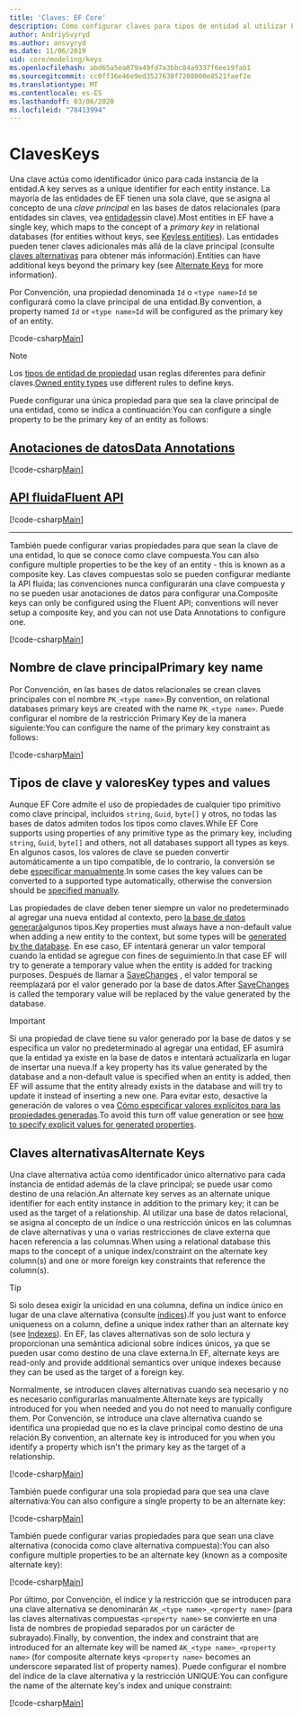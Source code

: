 ```yaml
---
title: 'Claves: EF Core'
description: Cómo configurar claves para tipos de entidad al utilizar Entity Framework Core
author: AndriySvyryd
ms.author: ansvyryd
ms.date: 11/06/2019
uid: core/modeling/keys
ms.openlocfilehash: abd65a5ea079a49fd7a3bbc84a9337f6ee19fab1
ms.sourcegitcommit: cc0ff36e46e9ed3527638f7208000e8521faef2e
ms.translationtype: MT
ms.contentlocale: es-ES
ms.lasthandoff: 03/06/2020
ms.locfileid: "78413994"
---
```

# <a name="keys"></a><span data-ttu-id="ec005-103">Claves</span><span class="sxs-lookup"><span data-stu-id="ec005-103">Keys</span></span>

<span data-ttu-id="ec005-104">Una clave actúa como identificador único para cada instancia de la entidad.</span><span class="sxs-lookup"><span data-stu-id="ec005-104">A key serves as a unique identifier for each entity instance.</span></span> <span data-ttu-id="ec005-105">La mayoría de las entidades de EF tienen una sola clave, que se asigna al concepto de una *clave principal* en las bases de datos relacionales (para entidades sin claves, vea [entidades](xref:core/modeling/keyless-entity-types)sin clave).</span><span class="sxs-lookup"><span data-stu-id="ec005-105">Most entities in EF have a single key, which maps to the concept of a *primary key* in relational databases (for entities without keys, see [Keyless entities](xref:core/modeling/keyless-entity-types)).</span></span> <span data-ttu-id="ec005-106">Las entidades pueden tener claves adicionales más allá de la clave principal (consulte [claves alternativas](#alternate-keys) para obtener más información).</span><span class="sxs-lookup"><span data-stu-id="ec005-106">Entities can have additional keys beyond the primary key (see [Alternate Keys](#alternate-keys) for more information).</span></span>

<span data-ttu-id="ec005-107">Por Convención, una propiedad denominada `Id` o `<type name>Id` se configurará como la clave principal de una entidad.</span><span class="sxs-lookup"><span data-stu-id="ec005-107">By convention, a property named `Id` or `<type name>Id` will be configured as the primary key of an entity.</span></span>

[!code-csharp[Main](../../../samples/core/Modeling/Conventions/KeyId.cs?name=KeyId&highlight=3,11)]

> [!NOTE]
> <span data-ttu-id="ec005-108">Los [tipos de entidad de propiedad](xref:core/modeling/owned-entities) usan reglas diferentes para definir claves.</span><span class="sxs-lookup"><span data-stu-id="ec005-108">[Owned entity types](xref:core/modeling/owned-entities) use different rules to define keys.</span></span>

<span data-ttu-id="ec005-109">Puede configurar una única propiedad para que sea la clave principal de una entidad, como se indica a continuación:</span><span class="sxs-lookup"><span data-stu-id="ec005-109">You can configure a single property to be the primary key of an entity as follows:</span></span>

## <a name="data-annotations"></a>[<span data-ttu-id="ec005-110">Anotaciones de datos</span><span class="sxs-lookup"><span data-stu-id="ec005-110">Data Annotations</span></span>](#tab/data-annotations)

[!code-csharp[Main](../../../samples/core/Modeling/DataAnnotations/KeySingle.cs?name=KeySingle&highlight=3)]

## <a name="fluent-api"></a>[<span data-ttu-id="ec005-111">API fluida</span><span class="sxs-lookup"><span data-stu-id="ec005-111">Fluent API</span></span>](#tab/fluent-api)

[!code-csharp[Main](../../../samples/core/Modeling/FluentAPI/KeySingle.cs?name=KeySingle&highlight=4)]

***

<span data-ttu-id="ec005-112">También puede configurar varias propiedades para que sean la clave de una entidad, lo que se conoce como clave compuesta.</span><span class="sxs-lookup"><span data-stu-id="ec005-112">You can also configure multiple properties to be the key of an entity - this is known as a composite key.</span></span> <span data-ttu-id="ec005-113">Las claves compuestas solo se pueden configurar mediante la API fluida; las convenciones nunca configurarán una clave compuesta y no se pueden usar anotaciones de datos para configurar una.</span><span class="sxs-lookup"><span data-stu-id="ec005-113">Composite keys can only be configured using the Fluent API; conventions will never setup a composite key, and you can not use Data Annotations to configure one.</span></span>

[!code-csharp[Main](../../../samples/core/Modeling/FluentAPI/KeyComposite.cs?name=KeyComposite&highlight=4)]

## <a name="primary-key-name"></a><span data-ttu-id="ec005-114">Nombre de clave principal</span><span class="sxs-lookup"><span data-stu-id="ec005-114">Primary key name</span></span>

<span data-ttu-id="ec005-115">Por Convención, en las bases de datos relacionales se crean claves principales con el nombre `PK_<type name>`.</span><span class="sxs-lookup"><span data-stu-id="ec005-115">By convention, on relational databases primary keys are created with the name `PK_<type name>`.</span></span> <span data-ttu-id="ec005-116">Puede configurar el nombre de la restricción Primary Key de la manera siguiente:</span><span class="sxs-lookup"><span data-stu-id="ec005-116">You can configure the name of the primary key constraint as follows:</span></span>

[!code-csharp[Main](../../../samples/core/Modeling/FluentAPI/KeyName.cs?name=KeyName&highlight=5)]

## <a name="key-types-and-values"></a><span data-ttu-id="ec005-117">Tipos de clave y valores</span><span class="sxs-lookup"><span data-stu-id="ec005-117">Key types and values</span></span>

<span data-ttu-id="ec005-118">Aunque EF Core admite el uso de propiedades de cualquier tipo primitivo como clave principal, incluidos `string`, `Guid`, `byte[]` y otros, no todas las bases de datos admiten todos los tipos como claves.</span><span class="sxs-lookup"><span data-stu-id="ec005-118">While EF Core supports using properties of any primitive type as the primary key, including `string`, `Guid`, `byte[]` and others, not all databases support all types as keys.</span></span> <span data-ttu-id="ec005-119">En algunos casos, los valores de clave se pueden convertir automáticamente a un tipo compatible, de lo contrario, la conversión se debe [especificar manualmente](xref:core/modeling/value-conversions).</span><span class="sxs-lookup"><span data-stu-id="ec005-119">In some cases the key values can be converted to a supported type automatically, otherwise the conversion should be [specified manually](xref:core/modeling/value-conversions).</span></span>

<span data-ttu-id="ec005-120">Las propiedades de clave deben tener siempre un valor no predeterminado al agregar una nueva entidad al contexto, pero [la base de datos generará](xref:core/modeling/generated-properties)algunos tipos.</span><span class="sxs-lookup"><span data-stu-id="ec005-120">Key properties must always have a non-default value when adding a new entity to the context, but some types will be [generated by the database](xref:core/modeling/generated-properties).</span></span> <span data-ttu-id="ec005-121">En ese caso, EF intentará generar un valor temporal cuando la entidad se agregue con fines de seguimiento.</span><span class="sxs-lookup"><span data-stu-id="ec005-121">In that case EF will try to generate a temporary value when the entity is added for tracking purposes.</span></span> <span data-ttu-id="ec005-122">Después de llamar a [SaveChanges](/dotnet/api/Microsoft.EntityFrameworkCore.DbContext.SaveChanges) , el valor temporal se reemplazará por el valor generado por la base de datos.</span><span class="sxs-lookup"><span data-stu-id="ec005-122">After [SaveChanges](/dotnet/api/Microsoft.EntityFrameworkCore.DbContext.SaveChanges) is called the temporary value will be replaced by the value generated by the database.</span></span>

> [!Important]
> <span data-ttu-id="ec005-123">Si una propiedad de clave tiene su valor generado por la base de datos y se especifica un valor no predeterminado al agregar una entidad, EF asumirá que la entidad ya existe en la base de datos e intentará actualizarla en lugar de insertar una nueva.</span><span class="sxs-lookup"><span data-stu-id="ec005-123">If a key property has its value generated by the database and a non-default value is specified when an entity is added, then EF will assume that the entity already exists in the database and will try to update it instead of inserting a new one.</span></span> <span data-ttu-id="ec005-124">Para evitar esto, desactive la generación de valores o vea [Cómo especificar valores explícitos para las propiedades generadas](../saving/explicit-values-generated-properties.md).</span><span class="sxs-lookup"><span data-stu-id="ec005-124">To avoid this turn off value generation or see [how to specify explicit values for generated properties](../saving/explicit-values-generated-properties.md).</span></span>

## <a name="alternate-keys"></a><span data-ttu-id="ec005-125">Claves alternativas</span><span class="sxs-lookup"><span data-stu-id="ec005-125">Alternate Keys</span></span>

<span data-ttu-id="ec005-126">Una clave alternativa actúa como identificador único alternativo para cada instancia de entidad además de la clave principal; se puede usar como destino de una relación.</span><span class="sxs-lookup"><span data-stu-id="ec005-126">An alternate key serves as an alternate unique identifier for each entity instance in addition to the primary key; it can be used as the target of a relationship.</span></span> <span data-ttu-id="ec005-127">Al utilizar una base de datos relacional, se asigna al concepto de un índice o una restricción únicos en las columnas de clave alternativas y una o varias restricciones de clave externa que hacen referencia a las columnas.</span><span class="sxs-lookup"><span data-stu-id="ec005-127">When using a relational database this maps to the concept of a unique index/constraint on the alternate key column(s) and one or more foreign key constraints that reference the column(s).</span></span>

> [!TIP]
> <span data-ttu-id="ec005-128">Si solo desea exigir la unicidad en una columna, defina un índice único en lugar de una clave alternativa (consulte [índices](indexes.md)).</span><span class="sxs-lookup"><span data-stu-id="ec005-128">If you just want to enforce uniqueness on a column, define a unique index rather than an alternate key (see [Indexes](indexes.md)).</span></span> <span data-ttu-id="ec005-129">En EF, las claves alternativas son de solo lectura y proporcionan una semántica adicional sobre índices únicos, ya que se pueden usar como destino de una clave externa.</span><span class="sxs-lookup"><span data-stu-id="ec005-129">In EF, alternate keys are read-only and provide additional semantics over unique indexes because they can be used as the target of a foreign key.</span></span>

<span data-ttu-id="ec005-130">Normalmente, se introducen claves alternativas cuando sea necesario y no es necesario configurarlas manualmente.</span><span class="sxs-lookup"><span data-stu-id="ec005-130">Alternate keys are typically introduced for you when needed and you do not need to manually configure them.</span></span> <span data-ttu-id="ec005-131">Por Convención, se introduce una clave alternativa cuando se identifica una propiedad que no es la clave principal como destino de una relación.</span><span class="sxs-lookup"><span data-stu-id="ec005-131">By convention, an alternate key is introduced for you when you identify a property which isn't the primary key as the target of a relationship.</span></span>

[!code-csharp[Main](../../../samples/core/Modeling/Conventions/AlternateKey.cs?name=AlternateKey&highlight=12)]

<span data-ttu-id="ec005-132">También puede configurar una sola propiedad para que sea una clave alternativa:</span><span class="sxs-lookup"><span data-stu-id="ec005-132">You can also configure a single property to be an alternate key:</span></span>

[!code-csharp[Main](../../../samples/core/Modeling/FluentAPI/AlternateKeySingle.cs?name=AlternateKeySingle&highlight=4)]

<span data-ttu-id="ec005-133">También puede configurar varias propiedades para que sean una clave alternativa (conocida como clave alternativa compuesta):</span><span class="sxs-lookup"><span data-stu-id="ec005-133">You can also configure multiple properties to be an alternate key (known as a composite alternate key):</span></span>

[!code-csharp[Main](../../../samples/core/Modeling/FluentAPI/AlternateKeyComposite.cs?name=AlternateKeyComposite&highlight=4)]

<span data-ttu-id="ec005-134">Por último, por Convención, el índice y la restricción que se introducen para una clave alternativa se denominarán `AK_<type name>_<property name>` (para las claves alternativas compuestas `<property name>` se convierte en una lista de nombres de propiedad separados por un carácter de subrayado).</span><span class="sxs-lookup"><span data-stu-id="ec005-134">Finally, by convention, the index and constraint that are introduced for an alternate key will be named `AK_<type name>_<property name>` (for composite alternate keys `<property name>` becomes an underscore separated list of property names).</span></span> <span data-ttu-id="ec005-135">Puede configurar el nombre del índice de la clave alternativa y la restricción UNIQUE:</span><span class="sxs-lookup"><span data-stu-id="ec005-135">You can configure the name of the alternate key's index and unique constraint:</span></span>

[!code-csharp[Main](../../../samples/core/Modeling/FluentAPI/AlternateKeyName.cs?name=AlternateKeyName&highlight=5)]
